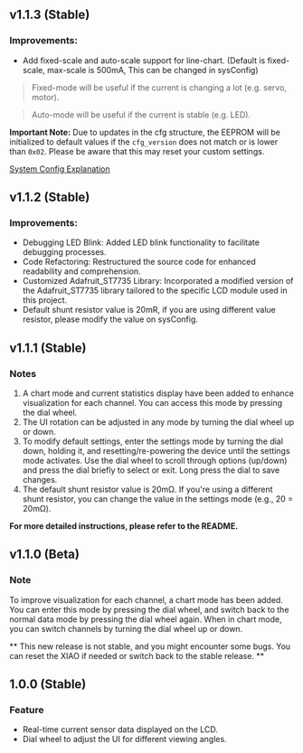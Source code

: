 
## v1.1.3 (Stable)
### Improvements:

- Add fixed-scale and auto-scale support for line-chart. (Default is fixed-scale, max-scale is 500mA, This can be changed in sysConfig)
  
> Fixed-mode will be useful if the current is changing a lot (e.g. servo, motor). 

> Auto-mode will be useful if the current is stable (e.g. LED).

**Important Note:** Due to updates in the cfg structure, the EEPROM will be initialized to default values if the `cfg_version` does not match or is lower than `0x02`. Please be aware that this may reset your custom settings.

[System Config Explanation](Docs/sysConfig.md)



## v1.1.2 (Stable)
### Improvements:

- Debugging LED Blink: Added LED blink functionality to facilitate debugging processes.
- Code Refactoring: Restructured the source code for enhanced readability and comprehension.
- Customized Adafruit_ST7735 Library: Incorporated a modified version of the Adafruit_ST7735 library tailored to the specific LCD module used in this project.
- Default shunt resistor value is 20mR, if you are using different value resistor, please modify the value on sysConfig.

## v1.1.1 (Stable)
### Notes
1. A chart mode and current statistics display have been added to enhance visualization for each channel. You can access this mode by pressing the dial wheel.
2. The UI rotation can be adjusted in any mode by turning the dial wheel up or down.
3. To modify default settings, enter the settings mode by turning the dial down, holding it, and resetting/re-powering the device until the settings mode activates. Use the dial wheel to scroll through options (up/down) and press the dial briefly to select or exit. Long press the dial to save changes.
4. The default shunt resistor value is 20mΩ. If you're using a different shunt resistor, you can change the value in the settings mode (e.g., 20 = 20mΩ).

**For more detailed instructions, please refer to the README.**


## v1.1.0 (Beta) 
### Note
To improve visualization for each channel, a chart mode has been added. You can enter this mode by pressing the dial wheel, and switch back to the normal data mode by pressing the dial wheel again. When in chart mode, you can switch channels by turning the dial wheel up or down.

** This new release is not stable, and you might encounter some bugs. You can reset the XIAO if needed or switch back to the stable release. **




## 1.0.0 (Stable)
### Feature
- Real-time current sensor data displayed on the LCD.
- Dial wheel to adjust the UI for different viewing angles.